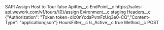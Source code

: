 <?xml version="1.0" encoding="UTF-8"?>
<CustomMetadata xmlns="http://soap.sforce.com/2006/04/metadata" xmlns:xsi="http://www.w3.org/2001/XMLSchema-instance" xmlns:xsd="http://www.w3.org/2001/XMLSchema">
    <label>SAPI Assign Host to Tour</label>
    <protected>false</protected>
    <values>
        <field>ApiKey__c</field>
        <value xsi:nil="true"/>
    </values>
    <values>
        <field>EndPoint__c</field>
        <value xsi:type="xsd:string">https://sales-api.wework.com/v1/tours/{0}/assign</value>
    </values>
    <values>
        <field>Evironment__c</field>
        <value xsi:type="xsd:string">staging</value>
    </values>
    <values>
        <field>Headers__c</field>
        <value xsi:type="xsd:string">{&quot;Authorization&quot;: &quot;Token token=dIc0nYcdaPvmFzUq3e0-CQ&quot;,&quot;Content-Type&quot;: &quot;application/json&quot;}</value>
    </values>
    <values>
        <field>HoursFilter__c</field>
        <value xsi:nil="true"/>
    </values>
    <values>
        <field>Is_Active__c</field>
        <value xsi:type="xsd:boolean">true</value>
    </values>
    <values>
        <field>Method__c</field>
        <value xsi:type="xsd:string">POST</value>
    </values>
</CustomMetadata>
